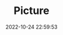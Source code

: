 ---
weight: 1
images:
- /images/edited/22.jpeg
title: Picture
date: 2022-10-24 22:59:53
tags:
- luminar
- work
---